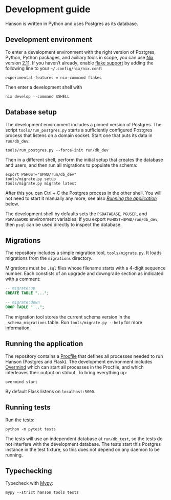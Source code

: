 # Development guide

Hanson is written in Python and uses Postgres as its database.

## Development environment

To enter a development environment with the right version of Postgres, Python,
Python packages, and axiliary tools in scope, you can use [Nix][nix] version
[2.11][nix-2.11]. If you haven’t already, enable [flake support][flake] by
adding the following line to your `~/.config/nix/nix.conf`:

    experimental-features = nix-command flakes

Then enter a development shell with

    nix develop --command $SHELL

[nix]:      https://nixos.org/download.html
[nix-2.11]: https://releases.nixos.org/?prefix=nix/nix-2.11.0/
[flake]:    https://nixos.wiki/wiki/Flakes

## Database setup

The development environment includes a pinned version of Postgres. The script
`tools/run_postgres.py` starts a sufficiently configured Postgres process that
listens on a domain socket. Start one that puts its data in `run/db_dev`:

    tools/run_postgres.py --force-init run/db_dev

Then in a different shell, perform the initial setup that creates the database
and users, and then run all migrations to populate the schema:

    export PGHOST="$PWD/run/db_dev"
    tools/migrate.py setup
    tools/migrate.py migrate latest

After this you can Ctrl + C the Postgres process in the other shell. You will
not need to start it manually any more, see also [_Running the
application_](#running-the-application) below.

The development shell by defaults sets the `PGDATABASE`, `PGUSER`, and
`PGPASSWORD` environment variables. If you export `PGHOST=$PWD/run/db_dev`,
then `psql` can be used directly to inspect the database.

## Migrations

The repository includes a simple migration tool, `tools/migrate.py`. It loads
migrations from the `migrations` directory.

Migrations must be `.sql` files whose filename starts with a 4-digit sequence
number. Each constists of an upgrade and downgrade section as indicated with a
comment:

```sql
-- migrate:up
CREATE TABLE "...";

-- migrate:down
DROP TABLE "...";
```

The migration tool stores the current schema version in the `_schema_migrations`
table. Run `tools/migrate.py --help` for more information.

## Running the application

The repository contains a [Procfile][procfile] that defines all processes needed
to run Hanson (Postgres and Flask). The development environment includes
[Overmind][overmind] which can start all processes in the Procfile, and which
interleaves their output on stdout. To bring everything up:

    overmind start

By default Flask listens on `localhost:5000`.

[procfile]: https://ddollar.github.io/foreman/#PROCFILE
[overmind]: https://github.com/DarthSim/overmind

## Running tests

Run the tests:

    python -m pytest tests

The tests will use an independent database at `run/db_test`, so the tests do not
interfere with the development database. The tests start this Postgres instance
in the test fixture, so this does not depend on any daemon to be running.

## Typechecking

Typecheck with [Mypy][mypy]:

    mypy --strict hanson tools tests

[mypy]: https://mypy-lang.org/
